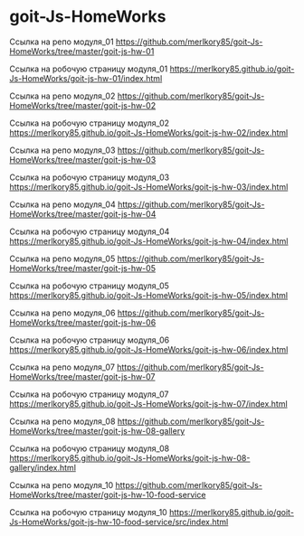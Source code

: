 # goit-Js-HomeWorks


Ссылка на репо модуля_01 https://github.com/merlkory85/goit-Js-HomeWorks/tree/master/goit-js-hw-01

Ссылка на робочую страницу модуля_01 https://merlkory85.github.io/goit-Js-HomeWorks/goit-js-hw-01/index.html


Ссылка на репо модуля_02 https://github.com/merlkory85/goit-Js-HomeWorks/tree/master/goit-js-hw-02

Ссылка на робочую страницу модуля_02 https://merlkory85.github.io/goit-Js-HomeWorks/goit-js-hw-02/index.html


Ссылка на репо модуля_03 https://github.com/merlkory85/goit-Js-HomeWorks/tree/master/goit-js-hw-03

Ссылка на робочую страницу модуля_03 https://merlkory85.github.io/goit-Js-HomeWorks/goit-js-hw-03/index.html

Ссылка на репо модуля_04 https://github.com/merlkory85/goit-Js-HomeWorks/tree/master/goit-js-hw-04

Ссылка на робочую страницу модуля_04 https://merlkory85.github.io/goit-Js-HomeWorks/goit-js-hw-04/index.html

Ссылка на репо модуля_05 https://github.com/merlkory85/goit-Js-HomeWorks/tree/master/goit-js-hw-05

Ссылка на робочую страницу модуля_05 https://merlkory85.github.io/goit-Js-HomeWorks/goit-js-hw-05/index.html

Ссылка на репо модуля_06 https://github.com/merlkory85/goit-Js-HomeWorks/tree/master/goit-js-hw-06

Ссылка на робочую страницу модуля_06 https://merlkory85.github.io/goit-Js-HomeWorks/goit-js-hw-06/index.html

Ссылка на репо модуля_07 https://github.com/merlkory85/goit-Js-HomeWorks/tree/master/goit-js-hw-07

Ссылка на робочую страницу модуля_07 https://merlkory85.github.io/goit-Js-HomeWorks/goit-js-hw-07/index.html

Ссылка на репо модуля_08 https://github.com/merlkory85/goit-Js-HomeWorks/tree/master/goit-js-hw-08-gallery

Ссылка на робочую страницу модуля_08 https://merlkory85.github.io/goit-Js-HomeWorks/goit-js-hw-08-gallery/index.html

Ссылка на репо модуля_10 https://github.com/merlkory85/goit-Js-HomeWorks/tree/master/goit-js-hw-10-food-service

Ссылка на робочую страницу модуля_10 https://merlkory85.github.io/goit-Js-HomeWorks/goit-js-hw-10-food-service/src/index.html





